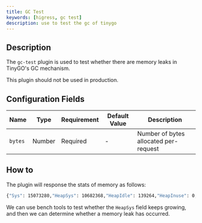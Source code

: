 ```yaml
---
title: GC Test
keywords: [higress, gc test]
description: use to test the gc of tinygo
---
```


## Description

The `gc-test` plugin is used to test whether there are memory leaks in TinyGO's GC mechanism.

This plugin should not be used in production.

## Configuration Fields

| Name        | Type            | Requirement | Default Value | Description                                          |
| ----------- | --------------- | --------    | ------        | ---------------------------------------------------- |
| `bytes`     | Number          | Required    | -             | Number of bytes allocated per-request                |


## How to

The plugin will response the stats of memory as follows:

```bash
{"Sys": 15073280,"HeapSys": 10682368,"HeapIdle": 139264,"HeapInuse": 0,"HeapReleased": 0}
```

We can use bench tools to test whether the `HeapSys` field keeps growing, and then we can determine whether a memory leak has occurred.
